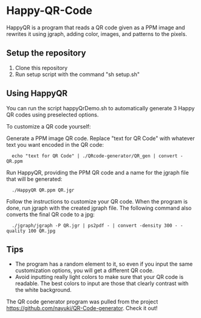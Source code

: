 # Happy-QR-Code
HappyQR is a program that reads a QR code given as a PPM image and rewrites it using jgraph, adding color, images, and patterns to the pixels.

Setup the repository
--------------------
1. Clone this repository
2. Run setup script with the command "sh setup.sh"

Using HappyQR
-------------
You can run the script happyQrDemo.sh to automatically generate 3 Happy QR codes using preselected options.

To customize a QR code yourself:

Generate a PPM image QR code. Replace "text for QR Code" with whatever text you want encoded in the QR code:
      
      echo "text for QR Code" | ./QRcode-generator/QR_gen | convert - QR.ppm

Run HappyQR, providing the PPM QR code and a name for the jgraph file that will be generated:

      ./HappyQR QR.ppm QR.jgr
   
Follow the instructions to customize your QR code.
When the program is done, run jgraph with the created jgraph file. The following command also converts the final QR code to a jpg:

      ./jgraph/jgraph -P QR.jgr | ps2pdf - | convert -density 300 - -quality 100 QR.jpg

Tips
----
- The program has a random element to it, so even if you input the same customization options, you will get a different QR code.
- Avoid inputting really light colors to make sure that your QR code is readable. The best colors to input are those that clearly contrast with the white background.


The QR code generator program was pulled from the project https://github.com/nayuki/QR-Code-generator. Check it out!
